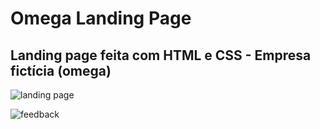 # Omega Landing Page

## Landing page feita com HTML e CSS - Empresa fictícia (omega)

![landing page](https://user-images.githubusercontent.com/89361241/149676044-14e55ba4-a41a-4919-9b63-3bda58890318.png)

![feedback](https://user-images.githubusercontent.com/89361241/149676079-282a7312-87f4-4d48-a86a-de6fd800f594.png)
